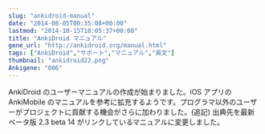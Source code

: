 ```yaml
---
slug: "ankidroid-manual"
date: "2014-08-05T00:35:08+00:00"
lastmod: "2014-10-15T18:05:37+00:00"
title: "AnkiDroid マニュアル"
gene_url: "http://ankidroid.org/manual.html"
tags: ["AnkiDroid","サポート","マニュアル","英文"]
thumbnail: "ankidroid22.png"
Ankigene: "006"
---
```

AnkiDroid のユーザーマニュアルの作成が始まりました。iOS アプリの AnkiMobile のマニュアルを参考に拡充するようです。プログラマ以外のユーザーがプロジェクトに貢献する機会がさらに加わりました。(追記) 出典先を最新ベータ版 2.3 beta 14 がリンクしているマニュアルに変更しました。

